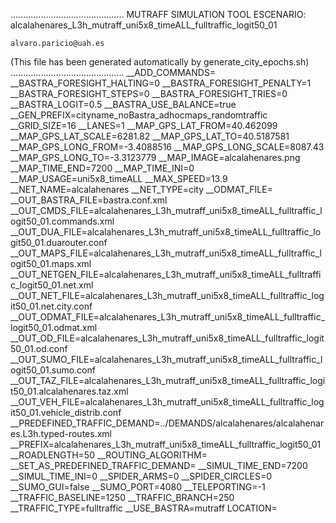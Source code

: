 .............................................
    MUTRAFF SIMULATION TOOL
    ESCENARIO: alcalahenares_L3h_mutraff_uni5x8_timeALL_fulltraffic_logit50_01

    alvaro.paricio@uah.es
(This file has been generated automatically by generate_city_epochs.sh)
.............................................
__ADD_COMMANDS=
__BASTRA_FORESIGHT_HALTING=0
__BASTRA_FORESIGHT_PENALTY=1
__BASTRA_FORESIGHT_STEPS=0
__BASTRA_FORESIGHT_TRIES=0
__BASTRA_LOGIT=0.5
__BASTRA_USE_BALANCE=true
__GEN_PREFIX=cityname_noBastra_adhocmaps_randomtraffic
__GRID_SIZE=16
__LANES=1
__MAP_GPS_LAT_FROM=40.462099
__MAP_GPS_LAT_SCALE=6281.82
__MAP_GPS_LAT_TO=40.5187581
__MAP_GPS_LONG_FROM=-3.4088516
__MAP_GPS_LONG_SCALE=8087.43
__MAP_GPS_LONG_TO=-3.3123779
__MAP_IMAGE=alcalahenares.png
__MAP_TIME_END=7200
__MAP_TIME_INI=0
__MAP_USAGE=uni5x8_timeALL
__MAX_SPEED=13.9
__NET_NAME=alcalahenares
__NET_TYPE=city
__ODMAT_FILE=
__OUT_BASTRA_FILE=bastra.conf.xml
__OUT_CMDS_FILE=alcalahenares_L3h_mutraff_uni5x8_timeALL_fulltraffic_logit50_01.commands.xml
__OUT_DUA_FILE=alcalahenares_L3h_mutraff_uni5x8_timeALL_fulltraffic_logit50_01.duarouter.conf
__OUT_MAPS_FILE=alcalahenares_L3h_mutraff_uni5x8_timeALL_fulltraffic_logit50_01.maps.xml
__OUT_NETGEN_FILE=alcalahenares_L3h_mutraff_uni5x8_timeALL_fulltraffic_logit50_01.net.xml
__OUT_NET_FILE=alcalahenares_L3h_mutraff_uni5x8_timeALL_fulltraffic_logit50_01.net.city.conf
__OUT_ODMAT_FILE=alcalahenares_L3h_mutraff_uni5x8_timeALL_fulltraffic_logit50_01.odmat.xml
__OUT_OD_FILE=alcalahenares_L3h_mutraff_uni5x8_timeALL_fulltraffic_logit50_01.od.conf
__OUT_SUMO_FILE=alcalahenares_L3h_mutraff_uni5x8_timeALL_fulltraffic_logit50_01.sumo.conf
__OUT_TAZ_FILE=alcalahenares_L3h_mutraff_uni5x8_timeALL_fulltraffic_logit50_01.alcalahenares.taz.xml
__OUT_VEH_FILE=alcalahenares_L3h_mutraff_uni5x8_timeALL_fulltraffic_logit50_01.vehicle_distrib.conf
__PREDEFINED_TRAFFIC_DEMAND=../DEMANDS/alcalahenares/alcalahenares.L3h.typed-routes.xml
__PREFIX=alcalahenares_L3h_mutraff_uni5x8_timeALL_fulltraffic_logit50_01
__ROADLENGTH=50
__ROUTING_ALGORITHM=
__SET_AS_PREDEFINED_TRAFFIC_DEMAND=
__SIMUL_TIME_END=7200
__SIMUL_TIME_INI=0
__SPIDER_ARMS=0
__SPIDER_CIRCLES=0
__SUMO_GUI=false
__SUMO_PORT=4080
__TELEPORTING=-1
__TRAFFIC_BASELINE=1250
__TRAFFIC_BRANCH=250
__TRAFFIC_TYPE=fulltraffic
__USE_BASTRA=mutraff
LOCATION=    <location netOffset="-465343.12,-4479111.07" convBoundary="0.00,0.00,8087.43,6281.82" origBoundary="-3.408842,40.462103,-3.312420,40.518754" projParameter="+proj=utm +zone=30 +ellps=WGS84 +datum=WGS84 +units=m +no_defs"/>
